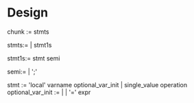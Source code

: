 # Design

chunk := stmts

stmts:= 
	| stmt1s

stmt1s:= stmt semi

semi:= 
	| ';'

stmt := 'local' varname optional_var_init
	| single_value operation
optional_var_init := |
	| '=' expr

